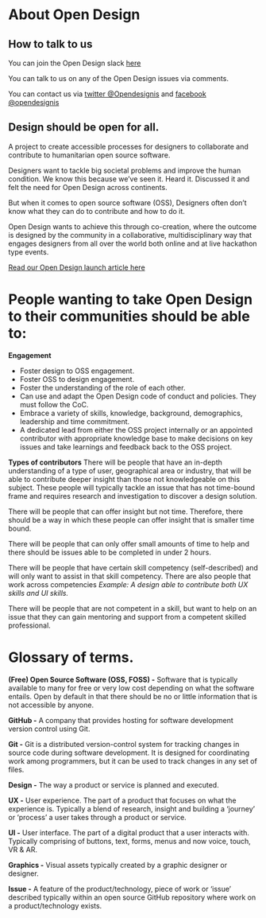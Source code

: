 # About Open Design

## How to talk to us

You can join the Open Design slack [here](https://join.slack.com/t/open-design-is/shared_invite/enQtODMwMzE0MTgxMDkyLTk0MGViYWI0NWJjNjQ3NDM5MzNjNDcwYjNmYzc3NmFlYTZkODVlMzY3ZDc3NTY5MzI5M2E5NzM2ZWU1YjMxNmE)

You can talk to us on any of the Open Design issues via comments.

You can contact us via [twitter @Opendesignis](https://twitter.com/opendesignis) and [facebook @opendesignis](https://www.facebook.com/OpenDesignIs/)

## Design should be open for all.
A project to create accessible processes for designers to collaborate and contribute to humanitarian open source software.

Designers want to tackle big societal problems and improve the human condition. We know this because we’ve seen it. Heard it. Discussed it and felt the need for Open Design across continents.

But when it comes to open source software (OSS), Designers often don’t know what they can do to contribute and how to do it.

Open Design wants to achieve this through co-creation, where the outcome is designed by the community in a collaborative, multidisciplinary way that engages designers from all over the world both online and at live hackathon type events.

[Read our Open Design launch article here](https://opendesign.ushahidi.com/design-should-be-open-for-all/)


# People wanting to take Open Design to their communities should be able to:

**Engagement**
* Foster design to OSS engagement.
* Foster OSS to design engagement.
* Foster the understanding of the role of each other.
* Can use and adapt the Open Design code of conduct and policies. They must follow the CoC.
* Embrace a variety of skills, knowledge, background, demographics, leadership and time commitment.
* A dedicated lead from either the OSS project internally or an appointed contributor with appropriate knowledge base to make decisions on key issues and take learnings and feedback back to the OSS project.

**Types of contributors**
There will be people that have an in-depth understanding of a type of user, geographical area or industry, that will be able to contribute deeper insight than those not knowledgeable on this subject. These people will typically tackle an issue that has not time-bound frame and requires research and investigation to discover a design solution.

There will be people that can offer insight but not time. Therefore, there should be a way in which these people can offer insight that is smaller time bound.

There will be people that can only offer small amounts of time to help and there should be issues able to be completed in under 2 hours.

There will be people that have certain skill competency (self-described) and will only want to assist in that skill competency. There are also people that work across competencies _Example: A design able to contribute both UX skills and UI skills._

There will be people that are not competent in a skill, but want to help on an issue that they can gain mentoring and support from a competent skilled professional.


# Glossary of terms.

**(Free) Open Source Software (OSS, FOSS) -** Software that is typically available to many for free or very low cost depending on what the software entails. Open by default in that there should be no or little information that is not accessible by anyone.

**GitHub -** A company that provides hosting for software development version control using Git.

**Git -** Git is a distributed version-control system for tracking changes in source code during software development. It is designed for coordinating work among programmers, but it can be used to track changes in any set of files.

**Design -** The way a product or service is planned and executed.

**UX -** User experience. The part of a product that focuses on what the experience is. Typically a blend of research, insight and building a ‘journey’ or ‘process’ a user takes through a product or service.

**UI -** User interface. The part of a digital product that a user interacts with. Typically comprising of buttons, text, forms, menus and now voice, touch, VR & AR.

**Graphics -** Visual assets typically created by a graphic designer or designer.

**Issue -** A feature of the product/technology, piece of work or ‘issue’ described typically within an open source GitHub repository where work on a product/technology exists.

